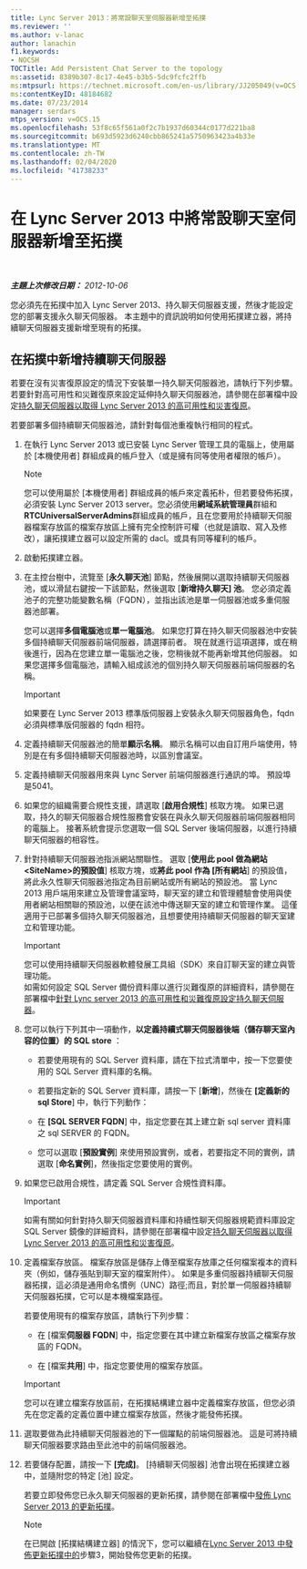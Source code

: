 ```yaml
---
title: Lync Server 2013：將常設聊天室伺服器新增至拓撲
ms.reviewer: ''
ms.author: v-lanac
author: lanachin
f1.keywords:
- NOCSH
TOCTitle: Add Persistent Chat Server to the topology
ms:assetid: 8389b307-8c17-4e45-b3b5-5dc9fcfc2ffb
ms:mtpsurl: https://technet.microsoft.com/en-us/library/JJ205049(v=OCS.15)
ms:contentKeyID: 48184682
ms.date: 07/23/2014
manager: serdars
mtps_version: v=OCS.15
ms.openlocfilehash: 53f8c65f561a0f2c7b1937d60344c0177d221ba8
ms.sourcegitcommit: b693d5923d6240cbb865241a5750963423a4b33e
ms.translationtype: MT
ms.contentlocale: zh-TW
ms.lasthandoff: 02/04/2020
ms.locfileid: "41738233"
---
```

<div data-xmlns="http://www.w3.org/1999/xhtml">

<div class="topic" data-xmlns="http://www.w3.org/1999/xhtml" data-msxsl="urn:schemas-microsoft-com:xslt" data-cs="http://msdn.microsoft.com/en-us/">

<div data-asp="http://msdn2.microsoft.com/asp">

# <a name="add-persistent-chat-server-to-the-topology-in-lync-server-2013"></a>在 Lync Server 2013 中將常設聊天室伺服器新增至拓撲

</div>

<div id="mainSection">

<div id="mainBody">

<span> </span>

_**主題上次修改日期：** 2012-10-06_

您必須先在拓撲中加入 Lync Server 2013、持久聊天伺服器支援，然後才能設定您的部署支援永久聊天伺服器。 本主題中的資訊說明如何使用拓撲建立器，將持續聊天伺服器支援新增至現有的拓撲。

<div>

## <a name="to-add-persistent-chat-server-to-a-topology"></a>在拓撲中新增持續聊天伺服器

若要在沒有災害復原設定的情況下安裝單一持久聊天伺服器池，請執行下列步驟。 若要針對高可用性和災難復原來設定延伸持久聊天伺服器池，請參閱在部署檔中設定[持久聊天伺服器以取得 Lync Server 2013 的高可用性和災害復原](lync-server-2013-configuring-persistent-chat-server-for-high-availability-and-disaster-recovery.md)。

若要部署多個持續聊天伺服器池，請針對每個池重複執行相同的程式。

1.  在執行 Lync Server 2013 或已安裝 Lync Server 管理工具的電腦上，使用屬於 [本機使用者] 群組成員的帳戶登入（或是擁有同等使用者權限的帳戶）。
    
    <div>
    

    > [!NOTE]  
    > 您可以使用屬於 [本機使用者] 群組成員的帳戶來定義拓朴，但若要發佈拓撲，必須安裝 Lync Server 2013 server。您必須使用<STRONG>網域系統管理員</STRONG>群組和<STRONG>RTCUniversalServerAdmins</STRONG>群組成員的帳戶，且在您要用於持續聊天伺服器檔案存放區的檔案存放區上擁有完全控制許可權（也就是讀取、寫入及修改），讓拓撲建立器可以設定所需的 dacl。或具有同等權利的帳戶。

    
    </div>

2.  啟動拓撲建立器。

3.  在主控台樹中，流覽至 [**永久聊天池**] 節點，然後展開以選取持續聊天伺服器池，或以滑鼠右鍵按一下該節點，然後選取 [**新增持久聊天] 池**。 您必須定義池子的完整功能變數名稱（FQDN），並指出該池是單一伺服器池或多重伺服器池部署。
    
    您可以選擇**多個電腦池**或**單一電腦池**。 如果您打算在持久聊天伺服器池中安裝多個持續聊天伺服器前端伺服器，請選擇前者。 現在就進行這項選擇，或在稍後進行，因為在您建立單一電腦池之後，您稍後就不能再新增其他伺服器。 如果您選擇多個電腦池，請輸入組成該池的個別持久聊天伺服器前端伺服器的名稱。
    
    <div>
    

    > [!IMPORTANT]  
    > 如果要在 Lync Server 2013&nbsp;標準版伺服器上安裝永久聊天伺服器角色，fqdn 必須與標準版伺服器的 fqdn 相符。

    
    </div>

4.  定義持續聊天伺服器池的簡單**顯示名稱**。 顯示名稱可以由自訂用戶端使用，特別是在有多個持續聊天伺服器池時，以區別會議室。

5.  定義持續聊天伺服器用來與 Lync Server 前端伺服器進行通訊的埠。 預設埠是5041。

6.  如果您的組織需要合規性支援，請選取 [**啟用合規性**] 核取方塊。 如果已選取，持久的聊天伺服器合規性服務會安裝在與永久聊天伺服器前端伺服器相同的電腦上。 接著系統會提示您選取一個 SQL Server 後端伺服器，以進行持續聊天伺服器的相容性。

7.  針對持續聊天伺服器池指派網站關聯性。 選取 [**使用此 pool 做為網站\<SiteName\>的預設值**] 核取方塊，或**將此 pool 作為 [所有網站**] 的預設值，將此永久性聊天伺服器池指定為目前網站或所有網站的預設池。 當 Lync 2013 用戶端用來建立及管理會議室時，聊天室的建立和管理體驗會使用與使用者網站相關聯的預設池，以便在該池中傳送聊天室的建立和管理作業。 這僅適用于已部署多個持久聊天伺服器池，且想要使用持續聊天伺服器的聊天室建立和管理功能。
    
    <div>
    

    > [!IMPORTANT]  
    > 您可以使用持續聊天伺服器軟體發展工具組（SDK）來自訂聊天室的建立與管理功能。<BR>如需如何設定 SQL Server 備份資料庫以進行災難復原的詳細資料，請參閱在部署檔中<A href="lync-server-2013-configuring-persistent-chat-server-for-high-availability-and-disaster-recovery.md">針對 Lync server 2013 的高可用性和災難復原設定持久聊天伺服器</A>。

    
    </div>

8.  您可以執行下列其中一項動作，**以定義持續式聊天伺服器後端（儲存聊天室內容的位置）的 SQL store** ：
    
      - 若要使用現有的 SQL Server 資料庫，請在下拉式清單中，按一下您要使用的 SQL Server 資料庫的名稱。
    
      - 若要指定新的 SQL Server 資料庫，請按一下 [**新增**]，然後在 **[定義新的 sql Store**] 中，執行下列動作：
    
    <!-- end list -->
    
      - 在 **[SQL SERVER FQDN**] 中，指定您要在其上建立新 sql server 資料庫之 sql SERVER 的 FQDN。
    
      - 您可以選取 [**預設實例**] 來使用預設實例，或者，若要指定不同的實例，請選取 [**命名實例**]，然後指定您要使用的實例。

9.  如果您已啟用合規性，請定義 SQL Server 合規性資料庫。
    
    <div>
    

    > [!IMPORTANT]  
    > 如需有關如何針對持久聊天伺服器資料庫和持續性聊天伺服器規範資料庫設定 SQL Server 鏡像的詳細資料，請參閱在部署檔中設定<A href="lync-server-2013-configuring-persistent-chat-server-for-high-availability-and-disaster-recovery.md">持久聊天伺服器以取得 Lync Server 2013 的高可用性和災害復原</A>。

    
    </div>

10. 定義檔案存放區。 檔案存放區是儲存上傳至檔案存放庫之任何檔案複本的資料夾（例如，儲存張貼到聊天室的檔案附件）。 如果是多重伺服器持續聊天伺服器拓撲，這必須是通用命名慣例（UNC）路徑;而且，對於單一伺服器持續聊天伺服器拓撲，它可以是本機檔案路徑。
    
    若要使用現有的檔案存放區，請執行下列步驟：
    
      - 在 [檔案**伺服器 FQDN**] 中，指定您要在其中建立新檔案存放區之檔案存放區的 FQDN。
    
      - 在 [檔案**共用**] 中，指定您要使用的檔案存放區。
    
    <div>
    

    > [!IMPORTANT]  
    > 您可以在建立檔案存放區前，在拓撲結構建立器中定義檔案存放區，但您必須先在您定義的定義位置中建立檔案存放區，然後才能發佈拓撲。

    
    </div>

11. 選取要做為此持續聊天伺服器池的下一個躍點的前端伺服器池。 這是可將持續聊天伺服器要求路由至此池中的前端伺服器池。

12. 若要儲存配置，請按一下 **[完成]**。 [持續聊天伺服器] 池會出現在拓撲建立器中，並隨附您的特定 [池] 設定。
    
    若要立即發佈您已永久聊天伺服器的更新拓撲，請參閱在部署檔中[發佈 Lync Server 2013 的更新拓撲](lync-server-2013-publish-the-updated-topology.md)。
    
    <div>
    

    > [!NOTE]  
    > 在已開啟 [拓撲結構建立器] 的情況下，您可以繼續在<A href="lync-server-2013-publish-the-updated-topology.md">Lync Server 2013 中發佈更新拓撲中的</A>步驟3，開始發佈您更新的拓撲。

    
    </div>

</div>

</div>

<span> </span>

</div>

</div>

</div>

